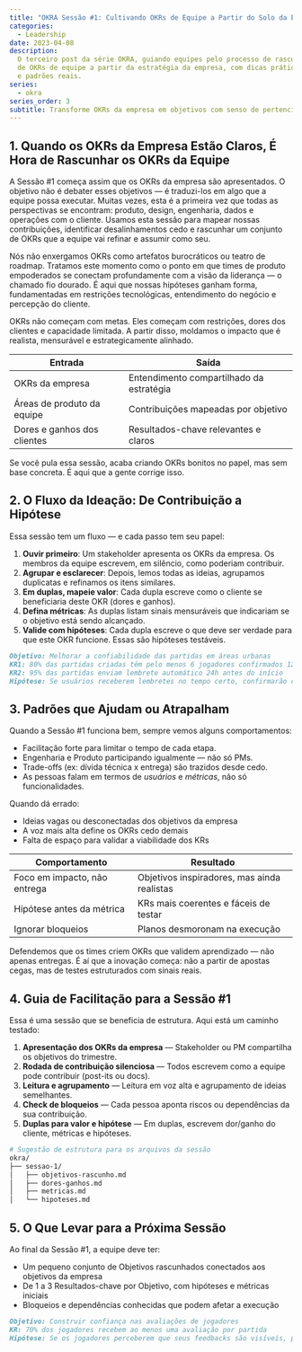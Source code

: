 ```yaml
---
title: "OKRA Sessão #1: Cultivando OKRs de Equipe a Partir do Solo da Estratégia"
categories:
  - Leadership
date: 2023-04-08
description:
  O terceiro post da série OKRA, guiando equipes pelo processo de rascunho
  de OKRs de equipe a partir da estratégia da empresa, com dicas práticas de facilitação
  e padrões reais.
series:
  - okra
series_order: 3
subtitle: Transforme OKRs da empresa em objetivos com senso de pertencimento do time através de ideação colaborativa, formação de hipóteses e mapeamento fundamentado de restrições
---
```


## 1. Quando os OKRs da Empresa Estão Claros, É Hora de Rascunhar os OKRs da Equipe

A Sessão #1 começa assim que os OKRs da empresa são apresentados. O objetivo não é debater esses objetivos — é traduzi-los em algo que a equipe possa executar. Muitas vezes, esta é a primeira vez que todas as perspectivas se encontram: produto, design, engenharia, dados e operações com o cliente. Usamos esta sessão para mapear nossas contribuições, identificar desalinhamentos cedo e rascunhar um conjunto de OKRs que a equipe vai refinar e assumir como seu.

Nós não enxergamos OKRs como artefatos burocráticos ou teatro de roadmap. Tratamos este momento como o ponto em que times de produto empoderados se conectam profundamente com a visão da liderança — o chamado fio dourado. É aqui que nossas hipóteses ganham forma, fundamentadas em restrições tecnológicas, entendimento do negócio e percepção do cliente.

OKRs não começam com metas. Eles começam com restrições, dores dos clientes e capacidade limitada. A partir disso, moldamos o impacto que é realista, mensurável e estrategicamente alinhado.

| Entrada                     | Saída                                    |
| --------------------------- | ---------------------------------------- |
| OKRs da empresa             | Entendimento compartilhado da estratégia |
| Áreas de produto da equipe  | Contribuições mapeadas por objetivo      |
| Dores e ganhos dos clientes | Resultados-chave relevantes e claros     |

Se você pula essa sessão, acaba criando OKRs bonitos no papel, mas sem base concreta. É aqui que a gente corrige isso.

## 2. O Fluxo da Ideação: De Contribuição a Hipótese

Essa sessão tem um fluxo — e cada passo tem seu papel:

1. **Ouvir primeiro**: Um stakeholder apresenta os OKRs da empresa. Os membros da equipe escrevem, em silêncio, como poderiam contribuir.
2. **Agrupar e esclarecer**: Depois, lemos todas as ideias, agrupamos duplicatas e refinamos os itens similares.
3. **Em duplas, mapeie valor**: Cada dupla escreve como o cliente se beneficiaria deste OKR (dores e ganhos).
4. **Defina métricas**: As duplas listam sinais mensuráveis que indicariam se o objetivo está sendo alcançado.
5. **Valide com hipóteses**: Cada dupla escreve o que deve ser verdade para que este OKR funcione. Essas são hipóteses testáveis.

```markdown
Objetivo: Melhorar a confiabilidade das partidas em áreas urbanas
KR1: 80% das partidas criadas têm pelo menos 6 jogadores confirmados 12h antes
KR2: 95% das partidas enviam lembrete automático 24h antes do início
Hipótese: Se usuários receberem lembretes no tempo certo, confirmarão com antecedência e comparecerão com mais frequência.
```

## 3. Padrões que Ajudam ou Atrapalham

Quando a Sessão #1 funciona bem, sempre vemos alguns comportamentos:

- Facilitação forte para limitar o tempo de cada etapa.
- Engenharia e Produto participando igualmente — não só PMs.
- Trade-offs (ex: dívida técnica x entrega) são trazidos desde cedo.
- As pessoas falam em termos de _usuários_ e _métricas_, não só funcionalidades.

Quando dá errado:

- Ideias vagas ou desconectadas dos objetivos da empresa
- A voz mais alta define os OKRs cedo demais
- Falta de espaço para validar a viabilidade dos KRs

| Comportamento                | Resultado                                   |
| ---------------------------- | ------------------------------------------- |
| Foco em impacto, não entrega | Objetivos inspiradores, mas ainda realistas |
| Hipótese antes da métrica    | KRs mais coerentes e fáceis de testar       |
| Ignorar bloqueios            | Planos desmoronam na execução               |

Defendemos que os times criem OKRs que validem aprendizado — não apenas entregas. É aí que a inovação começa: não a partir de apostas cegas, mas de testes estruturados com sinais reais.

## 4. Guia de Facilitação para a Sessão #1

Essa é uma sessão que se beneficia de estrutura. Aqui está um caminho testado:

1. **Apresentação dos OKRs da empresa** — Stakeholder ou PM compartilha os objetivos do trimestre.
2. **Rodada de contribuição silenciosa** — Todos escrevem como a equipe pode contribuir (post-its ou docs).
3. **Leitura e agrupamento** — Leitura em voz alta e agrupamento de ideias semelhantes.
4. **Check de bloqueios** — Cada pessoa aponta riscos ou dependências da sua contribuição.
5. **Duplas para valor e hipótese** — Em duplas, escrevem dor/ganho do cliente, métricas e hipóteses.

```bash
# Sugestão de estrutura para os arquivos da sessão
okra/
├── sessao-1/
│   ├── objetivos-rascunho.md
│   ├── dores-ganhos.md
│   ├── metricas.md
│   └── hipoteses.md
```

## 5. O Que Levar para a Próxima Sessão

Ao final da Sessão #1, a equipe deve ter:

- Um pequeno conjunto de Objetivos rascunhados conectados aos objetivos da empresa
- De 1 a 3 Resultados-chave por Objetivo, com hipóteses e métricas iniciais
- Bloqueios e dependências conhecidas que podem afetar a execução

```markdown
Objetivo: Construir confiança nas avaliações de jogadores
KR: 70% dos jogadores recebem ao menos uma avaliação por partida
Hipótese: Se os jogadores perceberem que seus feedbacks são visíveis, participarão mais ativamente das avaliações.
```
